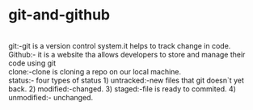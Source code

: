# git-and-github
<br>
git:-git is a version control system.it helps to track change in code.
<br>
Github:- it is a website tha allows developers to store and manage their code using git
<br>
clone:-clone is cloning a repo on our local machine.
<br>
status:-
    four types of status
    1) untracked:-new files that git doesn`t yet back.
    2) modified:-changed.
    3) staged:-file is ready to commited.
    4) unmodified:- unchanged.
 
